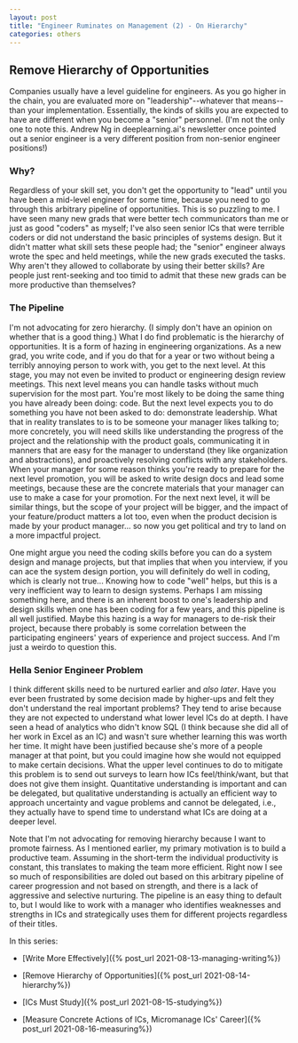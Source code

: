 ```yaml
---
layout: post
title: "Engineer Ruminates on Management (2) - On Hierarchy"
categories: others
---
```


## Remove Hierarchy of Opportunities

Companies usually have a level guideline for engineers. As you go higher in the chain, you are evaluated more on "leadership"--whatever that means--than your implementation. Essentially, the kinds of skills you are expected to have are different when you become a "senior" personnel. (I'm not the only one to note this. Andrew Ng in deeplearning.ai's newsletter once pointed out a senior engineer is a very different position from non-senior engineer positions!)

### Why?

Regardless of your skill set, you don't get the opportunity to "lead" until you have been a mid-level engineer for some time, because you need to go through this arbitrary pipeline of opportunities. This is so puzzling to me. I have seen many new grads that were better tech communicators than me or just as good "coders" as myself; I've also seen senior ICs that were terrible coders or did not understand the basic principles of systems design. But it didn't matter what skill sets these people had; the "senior" engineer always wrote the spec and held meetings, while the new grads executed the tasks. Why aren't they allowed to collaborate by using their better skills? Are people just rent-seeking and too timid to admit that these new grads can be more productive than themselves?

### The Pipeline

I'm not advocating for zero hierarchy. (I simply don't have an opinion on whether that is a good thing.) What I do find problematic is the hierarchy of opportunities. It is a form of hazing in engineering organizations. As a new grad, you write code, and if you do that for a year or two without being a terribly annoying person to work with, you get to the next level. At this stage, you may not even be invited to product or engineering design review meetings. This next level means you can handle tasks without much supervision for the most part. You're most likely to be doing the same thing you have already been doing: code. But the next level expects you to do something you have not been asked to do: demonstrate leadership. What that in reality translates to is to be someone your manager likes talking to; more concretely, you will need skills like understanding the progress of the project and the relationship with the product goals, communicating it in manners that are easy for the manager to understand (they like organization and abstractions), and proactively resolving conflicts with any stakeholders. When your manager for some reason thinks you're ready to prepare for the next level promotion, you will be asked to write design docs and lead some meetings, because these are the concrete materials that your manager can use to make a case for your promotion. For the next next level, it will be similar things, but the scope of your project will be bigger, and the impact of your feature/product matters a lot too, even when the product decision is made by your product manager... so now you get political and try to land on a more impactful project.

One might argue you need the coding skills before you can do a system design and manage projects, but that implies that when you interview, if you can ace the system design portion, you will definitely do well in coding, which is clearly not true... Knowing how to code "well" helps, but this is a very inefficient way to learn to design systems. Perhaps I am missing something here, and there is an inherent boost to one's leadership and design skills when one has been coding for a few years, and this pipeline is all well justified. Maybe this hazing is a way for managers to de-risk their project, because there probably is some correlation between the participating engineers' years of experience and project success. And I'm just a weirdo to question this.

### Hella Senior Engineer Problem

I think different skills need to be nurtured earlier and _also later_. Have you ever been frustrated by some decision made by higher-ups and felt they don't understand the real important problems? They tend to arise because they are not expected to understand what lower level ICs do at depth. I have seen a head of analytics who didn't know SQL (I think because she did all of her work in Excel as an IC) and wasn't sure whether learning this was worth her time. It might have been justified because she's more of a people manager at that point, but you could imagine how she would not equipped to make certain decisions. What the upper level continues to do to mitigate this problem is to send out surveys to learn how ICs feel/think/want, but that does not give them insight. Quantitative understanding is important and can be delegated, but qualitative understanding is actually an efficient way to approach uncertainty and vague problems and cannot be delegated, i.e., they actually have to spend time to understand what ICs are doing at a deeper level.

Note that I'm not advocating for removing hierarchy because I want to promote fairness. As I mentioned earlier, my primary motivation is to build a productive team. Assuming in the short-term the individual productivity is constant, this translates to making the team more efficient. Right now I see so much of responsibilities are doled out based on this arbitrary pipeline of career progression and not based on strength, and there is a lack of aggressive and selective nurturing. The pipeline is an easy thing to default to, but I would like to work with a manager who identifies weaknesses and strengths in ICs and strategically uses them for different projects regardless of their titles.

In this series:

- [Write More Effectively]({% post_url 2021-08-13-managing-writing%})

- [Remove Hierarchy of Opportunities]({% post_url 2021-08-14-hierarchy%})

- [ICs Must Study]({% post_url 2021-08-15-studying%})

- [Measure Concrete Actions of ICs, Micromanage ICs' Career]({% post_url 2021-08-16-measuring%})
